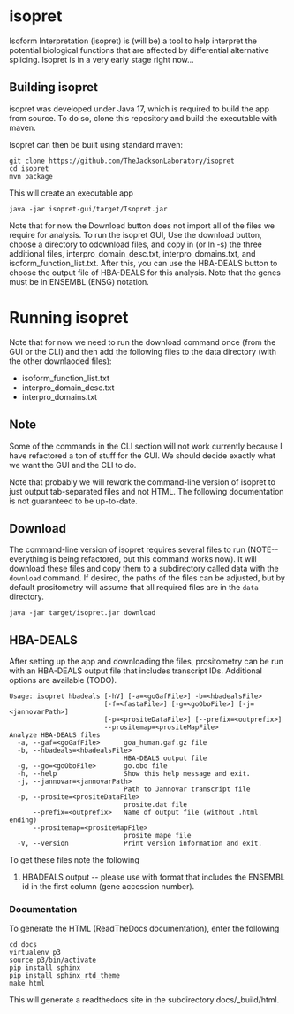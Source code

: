 # isopret

Isoform Interpretation (isopret) is (will be) a tool to help interpret the potential biological
functions that are affected by differential alternative splicing.  Isopret is in a very early stage
right now...

## Building isopret
isopret was developed under Java 17, which is required to build the app from source. To do so, clone this repository and
build the executable with maven.



Isopret can then be built using standard maven:
```
git clone https://github.com/TheJacksonLaboratory/isopret
cd isopret
mvn package
```
This will create an executable app
```
java -jar isopret-gui/target/Isopret.jar
```

Note that for now the Download button does not import all of the files we require for analysis. To
run the isopret GUI, Use the download button, choose a directory to odownload files, and copy in (or ln -s)
the three additional files, interpro_domain_desc.txt, interpro_domains.txt, and isoform_function_list.txt.
After this, you can use the HBA-DEALS button to choose the output file of HBA-DEALS for this analysis.
Note that the genes must be in ENSEMBL (ENSG) notation.

# Running isopret
Note that for now we need to run the download command once (from the GUI or the CLI) and then
add the following files to the data directory (with the other downlaoded files):

- isoform_function_list.txt
- interpro_domain_desc.txt
- interpro_domains.txt

## Note
Some of the commands in the CLI section will not work currently because I have
refactored a ton of stuff for the GUI. We should decide exactly what we want
the GUI and the CLI to do.

Note that probably we will rework the command-line version of isopret to just output tab-separated files and not HTML.
The following documentation is not guaranteed to be up-to-date.

## Download

The command-line version of isopret requires several files to run (NOTE--everything is being refactored, but this command works now). It will download these files and copy them
to a subdirectory called data with the ``download`` command. If desired, the paths
of the files can be adjusted, but by default prositometry will assume that all
required files are in the ``data`` directory.
```
java -jar target/isopret.jar download
```

## HBA-DEALS

After setting up the app and downloading the files, prositometry can be run with an HBA-DEALS output file that
includes transcript IDs. Additional options are available (TODO).
```
Usage: isopret hbadeals [-hV] [-a=<goGafFile>] -b=<hbadealsFile>
                        [-f=<fastaFile>] [-g=<goOboFile>] [-j=<jannovarPath>]
                        [-p=<prositeDataFile>] [--prefix=<outprefix>]
                        --prositemap=<prositeMapFile>
Analyze HBA-DEALS files
  -a, --gaf=<goGafFile>      goa_human.gaf.gz file
  -b, --hbadeals=<hbadealsFile>
                             HBA-DEALS output file
  -g, --go=<goOboFile>       go.obo file
  -h, --help                 Show this help message and exit.
  -j, --jannovar=<jannovarPath>
                             Path to Jannovar transcript file
  -p, --prosite=<prositeDataFile>
                             prosite.dat file
      --prefix=<outprefix>   Name of output file (without .html ending)
      --prositemap=<prositeMapFile>
                             prosite mape file
  -V, --version              Print version information and exit.
```

To get these files note the following

1. HBADEALS output -- please use with format that includes the ENSEMBL id in the first column (gene accession number).


### Documentation

To generate the HTML (ReadTheDocs documentation), enter the following

```bazaar
cd docs
virtualenv p3
source p3/bin/activate
pip install sphinx
pip install sphinx_rtd_theme
make html
```
This will generate a readthedocs site in the subdirectory docs/_build/html.
